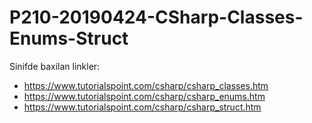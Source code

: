 # P210-20190424-CSharp-Classes-Enums-Struct

Sinifde baxilan linkler:
 - https://www.tutorialspoint.com/csharp/csharp_classes.htm
 - https://www.tutorialspoint.com/csharp/csharp_enums.htm
 - https://www.tutorialspoint.com/csharp/csharp_struct.htm

